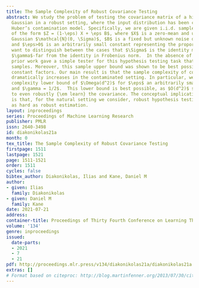 ```yaml
---
title: The Sample Complexity of Robust Covariance Testing
abstract: We study the problem of testing the covariance matrix of a high-dimensional
  Gaussian in a robust setting, where the input distribution has been corrupted in
  Huber’s contamination model. Specifically, we are given i.i.d. samples from a distribution
  of the form $Z = (1-\eps) X + \eps B$, where $X$ is a zero-mean and unknown covariance
  Gaussian $\mathcal{N}(0, \Sigma)$, $B$ is a fixed but unknown noise distribution,
  and $\eps>0$ is an arbitrarily small constant representing the proportion of contamination.  We
  want to distinguish between the cases that $\Sigma$ is the identity matrix versus
  $\gamma$-far from the identity in Frobenius norm.  In the absence of contamination,
  prior work gave a simple tester for this hypothesis testing task that uses $O(d)$
  samples. Moreover, this sample upper bound was shown to be best possible, within
  constant factors. Our main result is that the sample complexity of covariance testing
  dramatically increases in the contaminated setting. In particular, we prove a sample
  complexity lower bound of $\Omega(d^2)$ for $\eps$ an arbitrarily small constant
  and $\gamma = 1/2$.  This lower bound is best possible, as $O(d^2)$ samples suffice
  to even robustly {\em learn} the covariance. The conceptual implication of our result
  is that, for the natural setting we consider, robust hypothesis testing is at least
  as hard as robust estimation.
layout: inproceedings
series: Proceedings of Machine Learning Research
publisher: PMLR
issn: 2640-3498
id: diakonikolas21a
month: 0
tex_title: The Sample Complexity of Robust Covariance Testing
firstpage: 1511
lastpage: 1521
page: 1511-1521
order: 1511
cycles: false
bibtex_author: Diakonikolas, Ilias and Kane, Daniel M
author:
- given: Ilias
  family: Diakonikolas
- given: Daniel M
  family: Kane
date: 2021-07-21
address:
container-title: Proceedings of Thirty Fourth Conference on Learning Theory
volume: '134'
genre: inproceedings
issued:
  date-parts:
  - 2021
  - 7
  - 21
pdf: http://proceedings.mlr.press/v134/diakonikolas21a/diakonikolas21a.pdf
extras: []
# Format based on citeproc: http://blog.martinfenner.org/2013/07/30/citeproc-yaml-for-bibliographies/
---
```

